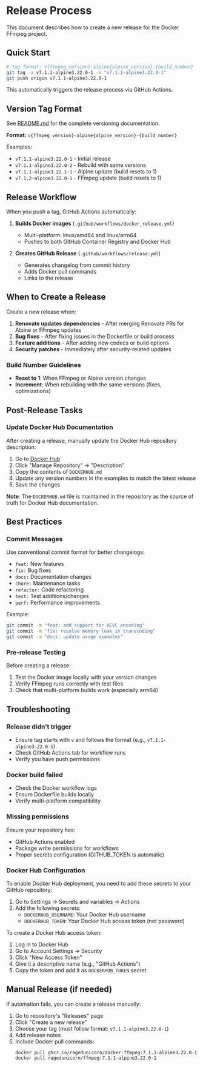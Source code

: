 # Release Process

This document describes how to create a new release for the Docker FFmpeg project.

## Quick Start

```bash
# Tag format: v{ffmpeg_version}-alpine{alpine_version}-{build_number}
git tag -a v7.1.1-alpine3.22.0-1 -m "v7.1.1-alpine3.22.0-1"
git push origin v7.1.1-alpine3.22.0-1
```

This automatically triggers the release process via GitHub Actions.

## Version Tag Format

See [README.md](README.md#versioning) for the complete versioning documentation.

**Format:** `v{ffmpeg_version}-alpine{alpine_version}-{build_number}`

Examples:
- `v7.1.1-alpine3.22.0-1` - Initial release
- `v7.1.1-alpine3.22.0-2` - Rebuild with same versions
- `v7.1.1-alpine3.22.1-1` - Alpine update (build resets to 1)
- `v7.1.2-alpine3.22.0-1` - FFmpeg update (build resets to 1)

## Release Workflow

When you push a tag, GitHub Actions automatically:

1. **Builds Docker images** (`.github/workflows/docker_release.yml`)
   - Multi-platform: linux/amd64 and linux/arm64
   - Pushes to both GitHub Container Registry and Docker Hub

2. **Creates GitHub Release** (`.github/workflows/release.yml`)
   - Generates changelog from commit history
   - Adds Docker pull commands
   - Links to the release

## When to Create a Release

Create a new release when:

1. **Renovate updates dependencies** - After merging Renovate PRs for Alpine or FFmpeg updates
2. **Bug fixes** - After fixing issues in the Dockerfile or build process
3. **Feature additions** - After adding new codecs or build options
4. **Security patches** - Immediately after security-related updates

### Build Number Guidelines

- **Reset to 1**: When FFmpeg or Alpine version changes
- **Increment**: When rebuilding with the same versions (fixes, optimizations)

## Post-Release Tasks

### Update Docker Hub Documentation

After creating a release, manually update the Docker Hub repository description:

1. Go to [Docker Hub](https://hub.docker.com/r/ragedunicorn/ffmpeg)
2. Click "Manage Repository" → "Description"
3. Copy the contents of `DOCKERHUB.md`
4. Update any version numbers in the examples to match the latest release
5. Save the changes

**Note**: The `DOCKERHUB.md` file is maintained in the repository as the source of truth for Docker Hub documentation.

## Best Practices

### Commit Messages

Use conventional commit format for better changelogs:

- `feat:` New features
- `fix:` Bug fixes
- `docs:` Documentation changes
- `chore:` Maintenance tasks
- `refactor:` Code refactoring
- `test:` Test additions/changes
- `perf:` Performance improvements

Example:
```bash
git commit -m "feat: add support for HEVC encoding"
git commit -m "fix: resolve memory leak in transcoding"
git commit -m "docs: update usage examples"
```

### Pre-release Testing

Before creating a release:

1. Test the Docker image locally with your version changes
2. Verify FFmpeg runs correctly with test files
3. Check that multi-platform builds work (especially arm64)

## Troubleshooting

### Release didn't trigger

- Ensure tag starts with `v` and follows the format (e.g., `v7.1.1-alpine3.22.0-1`)
- Check GitHub Actions tab for workflow runs
- Verify you have push permissions

### Docker build failed

- Check the Docker workflow logs
- Ensure Dockerfile builds locally
- Verify multi-platform compatibility

### Missing permissions

Ensure your repository has:
- GitHub Actions enabled
- Package write permissions for workflows
- Proper secrets configuration (GITHUB_TOKEN is automatic)

### Docker Hub Configuration

To enable Docker Hub deployment, you need to add these secrets to your GitHub repository:

1. Go to Settings → Secrets and variables → Actions
2. Add the following secrets:
   - `DOCKERHUB_USERNAME`: Your Docker Hub username
   - `DOCKERHUB_TOKEN`: Your Docker Hub access token (not password)

To create a Docker Hub access token:
1. Log in to Docker Hub
2. Go to Account Settings → Security
3. Click "New Access Token"
4. Give it a descriptive name (e.g., "GitHub Actions")
5. Copy the token and add it as `DOCKERHUB_TOKEN` secret

## Manual Release (if needed)

If automation fails, you can create a release manually:

1. Go to repository's "Releases" page
2. Click "Create a new release"
3. Choose your tag (must follow format: `v7.1.1-alpine3.22.0-1`)
4. Add release notes
5. Include Docker pull commands:
   ```
   docker pull ghcr.io/ragedunicorn/docker-ffmpeg:7.1.1-alpine3.22.0-1
   docker pull ragedunicorn/ffmpeg:7.1.1-alpine3.22.0-1
   ```
